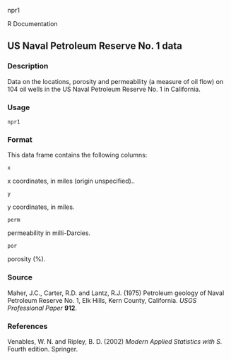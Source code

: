 npr1

R Documentation

##  US Naval Petroleum Reserve No. 1 data

### Description

Data on the locations, porosity and permeability (a measure of oil flow) on
104 oil wells in the US Naval Petroleum Reserve No. 1 in California.

### Usage

    
    npr1

### Format

This data frame contains the following columns:

`x`

x coordinates, in miles (origin unspecified)..

`y`

y coordinates, in miles.

`perm`

permeability in milli-Darcies.

`por`

porosity (%).

### Source

Maher, J.C., Carter, R.D. and Lantz, R.J. (1975) Petroleum geology of Naval
Petroleum Reserve No. 1, Elk Hills, Kern County, California. _USGS
Professional Paper_ **912**.

### References

Venables, W. N. and Ripley, B. D. (2002) _Modern Applied Statistics with S._
Fourth edition. Springer.

